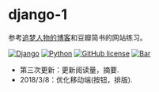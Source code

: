 # django-1
参考[追梦人物的博客](https://www.zmrenwu.com/post/3/)和豆瓣简书的网站练习。

[![Django](https://img.shields.io/badge/django-v1.10.x-green.svg)](https://www.djangoproject.com/)
[![Python](https://img.shields.io/badge/python-3.5%2B-yellow.svg)](https://www.python.org/)
[![GitHub license](https://img.shields.io/github/license/mashape/apistatus.svg)](https://github.com/Naereen/StrapDown.js/blob/master/LICENSE)
[![Bar](http://progressed.io/bar/30?title=progress)](https://www.python.org/)

* 第三次更新：更新阅读量，摘要.
* 2018/3/8：优化移动端(按钮，排版).
